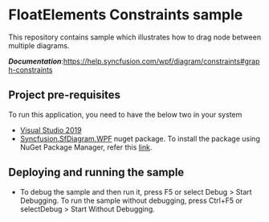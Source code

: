 # FloatElements Constraints sample
This repository contains sample which illustrates how to drag node between multiple diagrams.

__*Documentation*__:https://help.syncfusion.com/wpf/diagram/constraints#graph-constraints

## Project pre-requisites
To run this application, you need to have the below two in your system

* [Visual Studio 2019](https://www.visualstudio.com/wpf-vs)
* [Syncfusion.SfDiagram.WPF](https://www.nuget.org/packages/Syncfusion.SfDiagram.WPF/) nuget package. To install the package using NuGet Package Manager, refer this [link](https://docs.microsoft.com/en-us/nuget/quickstart/install-and-use-a-package-in-visual-studio#nuget-package-manager).

## Deploying and running the sample
* To debug the sample and then run it, press F5 or select Debug > Start Debugging. To run the sample without debugging, press Ctrl+F5 or selectDebug > Start Without Debugging.

